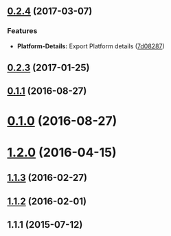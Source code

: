 <a name="0.2.4"></a>
## [0.2.4](https://github.com/hypery2k/nativescript-appinfo/compare/v0.2.3...v0.2.4) (2017-03-07)


### Features

* **Platform-Details:** Export Platform details ([7d08287](https://github.com/hypery2k/nativescript-appinfo/commit/7d08287))



<a name="0.2.3"></a>
## [0.2.3](https://github.com/hypery2k/nativescript-appinfo/compare/v0.1.1...v0.2.3) (2017-01-25)



<a name="0.1.1"></a>
## [0.1.1](https://github.com/hypery2k/nativescript-appinfo/compare/v0.1.0...v0.1.1) (2016-08-27)



<a name="0.1.0"></a>
# [0.1.0](https://github.com/hypery2k/nativescript-appinfo/compare/1.2.0...v0.1.0) (2016-08-27)



<a name="1.2.0"></a>
# [1.2.0](https://github.com/hypery2k/nativescript-appinfo/compare/1.1.3...1.2.0) (2016-04-15)



<a name="1.1.3"></a>
## [1.1.3](https://github.com/hypery2k/nativescript-appinfo/compare/1.1.2...1.1.3) (2016-02-27)



<a name="1.1.2"></a>
## [1.1.2](https://github.com/hypery2k/nativescript-appinfo/compare/1.1.1...1.1.2) (2016-02-01)



<a name="1.1.1"></a>
## 1.1.1 (2015-07-12)



